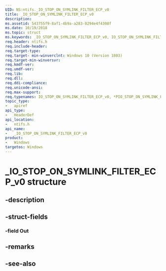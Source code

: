```yaml
---
UID: NS:ntifs._IO_STOP_ON_SYMLINK_FILTER_ECP_v0
title: _IO_STOP_ON_SYMLINK_FILTER_ECP_v0
description: 
ms.assetid: 543755f9-8af1-4b9a-a283-0294e4f4308f
ms.date: 10/19/2018
ms.topic: struct
ms.keywords: _IO_STOP_ON_SYMLINK_FILTER_ECP_v0, IO_STOP_ON_SYMLINK_FILTER_ECP_v0, *PIO_STOP_ON_SYMLINK_FILTER_ECP_v0, 
req.header: ntifs.h
req.include-header:
req.target-type:
req.target- min-winverclnt: Windows 10 (Version 1803)
req.target-min-winversvr:
req.kmdf-ver:
req.umdf-ver:
req.lib:
req.dll:
req.ddi-compliance:
req.unicode-ansi:
req.max-support:
req.typenames: IO_STOP_ON_SYMLINK_FILTER_ECP_v0, *PIO_STOP_ON_SYMLINK_FILTER_ECP_v0
topic_type: 
-	apiref
api_type: 
-	HeaderDef
api_location: 
-	ntifs.h
api_name: 
-	_IO_STOP_ON_SYMLINK_FILTER_ECP_v0
product:
-	Windows
targetos: Windows
---
```


# _IO_STOP_ON_SYMLINK_FILTER_ECP_v0 structure

## -description


## -struct-fields

### -field Out
 

## -remarks

## -see-also
